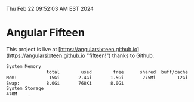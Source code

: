 Thu Feb 22 09:52:03 AM EST 2024

# Angular Fifteen


This project is live at [https://angularsixteen.github.io](https://angularsixteen.github.io "fifteen!") thanks to Github.

```bash
System Memory
               total        used        free      shared  buff/cache   available
Mem:            15Gi       2.4Gi       1.5Gi       275Mi        12Gi        12Gi
Swap:          8.0Gi       768Ki       8.0Gi
System Storage
470M	.
